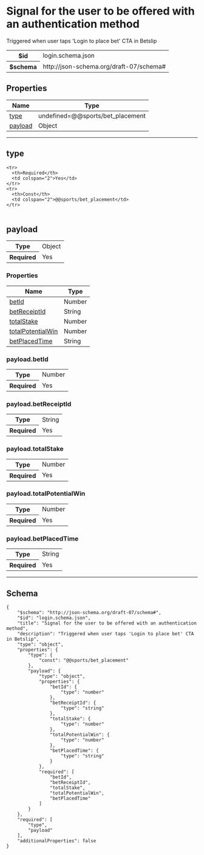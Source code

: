 

# Signal for the user to be offered with an authentication method

<p>Triggered when user taps &#x27;Login to place bet&#x27; CTA in Betslip</p>

<table>
<tbody>
<tr><th>$id</th><td>login.schema.json</td></tr>
<tr><th>$schema</th><td>http://json-schema.org/draft-07/schema#</td></tr>
</tbody>
</table>

## Properties

<table class="jssd-properties-table"><thead><tr><th colspan="2">Name</th><th>Type</th></tr></thead><tbody><tr><td colspan="2"><a href="#type">type</a></td><td>undefined=@@sports/bet_placement</td></tr><tr><td colspan="2"><a href="#payload">payload</a></td><td>Object</td></tr></tbody></table>



<hr />


## type


<table class="jssd-property-table">
  <tbody>
    
    <tr>
      <th>Required</th>
      <td colspan="2">Yes</td>
    </tr>
    <tr>
      <th>Const</th>
      <td colspan="2">@@sports/bet_placement</td>
    </tr>
  </tbody>
</table>




## payload


<table class="jssd-property-table">
  <tbody>
    <tr><th>Type</th><td colspan="2">Object</td></tr>
    <tr>
      <th>Required</th>
      <td colspan="2">Yes</td>
    </tr>
    
  </tbody>
</table>

### Properties
  <table class="jssd-properties-table"><thead><tr><th colspan="2">Name</th><th>Type</th></tr></thead><tbody><tr><td colspan="2"><a href="#payloadbetid">betId</a></td><td>Number</td></tr><tr><td colspan="2"><a href="#payloadbetreceiptid">betReceiptId</a></td><td>String</td></tr><tr><td colspan="2"><a href="#payloadtotalstake">totalStake</a></td><td>Number</td></tr><tr><td colspan="2"><a href="#payloadtotalpotentialwin">totalPotentialWin</a></td><td>Number</td></tr><tr><td colspan="2"><a href="#payloadbetplacedtime">betPlacedTime</a></td><td>String</td></tr></tbody></table>


### payload.betId


<table class="jssd-property-table">
  <tbody>
    <tr><th>Type</th><td colspan="2">Number</td></tr>
    <tr>
      <th>Required</th>
      <td colspan="2">Yes</td>
    </tr>
    
  </tbody>
</table>




### payload.betReceiptId


<table class="jssd-property-table">
  <tbody>
    <tr><th>Type</th><td colspan="2">String</td></tr>
    <tr>
      <th>Required</th>
      <td colspan="2">Yes</td>
    </tr>
    
  </tbody>
</table>




### payload.totalStake


<table class="jssd-property-table">
  <tbody>
    <tr><th>Type</th><td colspan="2">Number</td></tr>
    <tr>
      <th>Required</th>
      <td colspan="2">Yes</td>
    </tr>
    
  </tbody>
</table>




### payload.totalPotentialWin


<table class="jssd-property-table">
  <tbody>
    <tr><th>Type</th><td colspan="2">Number</td></tr>
    <tr>
      <th>Required</th>
      <td colspan="2">Yes</td>
    </tr>
    
  </tbody>
</table>




### payload.betPlacedTime


<table class="jssd-property-table">
  <tbody>
    <tr><th>Type</th><td colspan="2">String</td></tr>
    <tr>
      <th>Required</th>
      <td colspan="2">Yes</td>
    </tr>
    
  </tbody>
</table>










<hr />

## Schema
```
{
    "$schema": "http://json-schema.org/draft-07/schema#",
    "$id": "login.schema.json",
    "title": "Signal for the user to be offered with an authentication method",
    "description": "Triggered when user taps 'Login to place bet' CTA in Betslip",
    "type": "object",
    "properties": {
        "type": {
            "const": "@@sports/bet_placement"
        },
        "payload": {
            "type": "object",
            "properties": {
                "betId": {
                    "type": "number"
                },
                "betReceiptId": {
                    "type": "string"
                },
                "totalStake": {
                    "type": "number"
                },
                "totalPotentialWin": {
                    "type": "number"
                },
                "betPlacedTime": {
                    "type": "string"
                }
            },
            "required": [
                "betId",
                "betReceiptId",
                "totalStake",
                "totalPotentialWin",
                "betPlacedTime"
            ]
        }
    },
    "required": [
        "type",
        "payload"
    ],
    "additionalProperties": false
}
```


